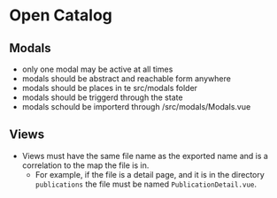 # Open Catalog

## Modals

- only one modal may be active at all times
- modals should be abstract and reachable form anywhere
- modals should be places in te src/modals folder
- modals should be triggerd through the state
- modals schould be importerd through /src/modals/Modals.vue

## Views

- Views must have the same file name as the exported name and is a correlation to the map the file is in. 
    - For example, if the file is a detail page, and it is in the directory `publications` the file must be named `PublicationDetail.vue`.
